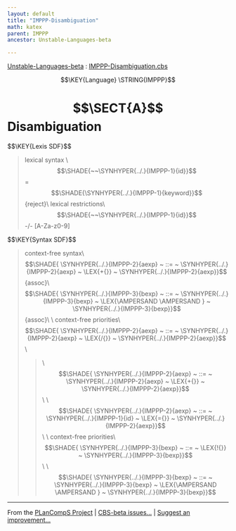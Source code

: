 ```yaml
---
layout: default
title: "IMPPP-Disambiguation"
math: katex
parent: IMPPP
ancestor: Unstable-Languages-beta

---
```


[Unstable-Languages-beta] : [IMPPP-Disambiguation.cbs]

$$\KEY{Language} \STRING{IMPPP}$$

# $$\SECT{A}$$ Disambiguation
           


\$$\KEY{Lexis SDF}$$
> lexical syntax \\
>   $$\SHADE{~~\SYNHYPER{../.}{IMPPP-1}{id}}$$ = $$\SHADE{\SYNHYPER{../.}{IMPPP-1}{keyword}}$$ {reject}\\
> lexical restrictions\\
>   $$\SHADE{~~\SYNHYPER{../.}{IMPPP-1}{id}}$$ -/- [A-Za-z0-9]

\$$\KEY{Syntax SDF}$$
> context-free syntax\\
> $$\SHADE{ \SYNHYPER{../.}{IMPPP-2}{aexp}  ~ ::= ~  \SYNHYPER{../.}{IMPPP-2}{aexp} ~ \LEX{+{}} ~ \SYNHYPER{../.}{IMPPP-2}{aexp}}$$  {assoc}\\
> $$\SHADE{ \SYNHYPER{../.}{IMPPP-3}{bexp}  ~ ::= ~  \SYNHYPER{../.}{IMPPP-3}{bexp} ~ \LEX{\AMPERSAND \AMPERSAND } ~ \SYNHYPER{../.}{IMPPP-3}{bexp}}$$ {assoc}\\
> \\
> context-free priorities\\
> $$\SHADE{ \SYNHYPER{../.}{IMPPP-2}{aexp}  ~ ::= ~  \SYNHYPER{../.}{IMPPP-2}{aexp} ~ \LEX{/{}} ~ \SYNHYPER{../.}{IMPPP-2}{aexp}}$$\\
> >\\
> $$\SHADE{ \SYNHYPER{../.}{IMPPP-2}{aexp}  ~ ::= ~  \SYNHYPER{../.}{IMPPP-2}{aexp} ~ \LEX{+{}} ~ \SYNHYPER{../.}{IMPPP-2}{aexp}}$$\\
> >\\
> $$\SHADE{ \SYNHYPER{../.}{IMPPP-2}{aexp}  ~ ::= ~  \SYNHYPER{../.}{IMPPP-1}{id} ~ \LEX{={}} ~ \SYNHYPER{../.}{IMPPP-2}{aexp}}$$\\
> \\
> context-free priorities\\
> $$\SHADE{ \SYNHYPER{../.}{IMPPP-3}{bexp}  ~ ::= ~  \LEX{!{}} ~ \SYNHYPER{../.}{IMPPP-3}{bexp}}$$\\
> >\\
> $$\SHADE{ \SYNHYPER{../.}{IMPPP-3}{bexp}  ~ ::= ~  \SYNHYPER{../.}{IMPPP-3}{bexp} ~ \LEX{\AMPERSAND \AMPERSAND } ~ \SYNHYPER{../.}{IMPPP-3}{bexp}}$$



[Funcons-beta]: /CBS-beta/math/Funcons-beta
  "FUNCONS-BETA"
[Unstable-Funcons-beta]: /CBS-beta/math/Unstable-Funcons-beta
  "UNSTABLE-FUNCONS-BETA"
[Languages-beta]: /CBS-beta/math/Languages-beta
  "LANGUAGES-BETA"
[Unstable-Languages-beta]: /CBS-beta/math/Unstable-Languages-beta
  "UNSTABLE-LANGUAGES-BETA"
[CBS-beta]: /CBS-beta 
  "CBS-BETA"


____

From the [PLanCompS Project] | [CBS-beta issues...] | [Suggest an improvement...]

[IMPPP-Disambiguation.cbs]: /CBS-beta/Unstable-Languages-beta/IMP-Plus-Plus/IMPPP-cbs/IMPPP/IMPPP-Disambiguation/IMPPP-Disambiguation.cbs
  "CBS SOURCE FILE"
[PLanCompS Project]: https://plancomps.github.io
  "PROGRAMMING LANGUAGE COMPONENTS AND SPECIFICATIONS PROJECT HOME PAGE"
[CBS-beta issues...]: https://github.com/plancomps/CBS-beta/issues
  "CBS-BETA ISSUE REPORTS ON GITHUB"
[Suggest an improvement...]: mailto:plancomps@gmail.com?Subject=CBS-beta%20-%20comment&Body=Re%3A%20CBS-beta%20specification%20at%20IMPPP/IMPPP-Disambiguation/IMPPP-Disambiguation.cbs%0A%0AComment/Query/Issue/Suggestion%3A%0A%0A%0ASignature%3A%0A 
  "GENERATE AN EMAIL TEMPLATE"
